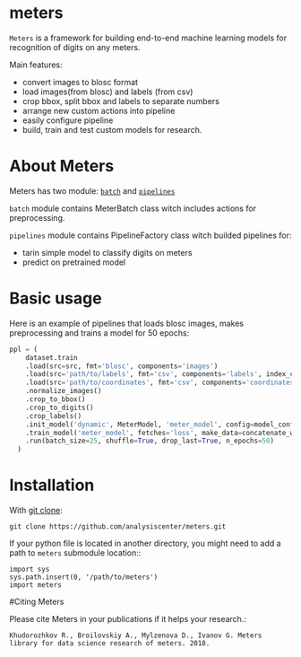 # meters

`Meters` is a framework for building end-to-end machine learning models for recognition of digits on any meters.

Main features:

* convert images to blosc format
* load images(from blosc) and labels (from csv)
* crop bbox, split bbox and labels to separate numbers
* arrange new custom actions into pipeline
* easily configure pipeline
* build, train and test custom models for research.

# About Meters

Meters has two module: [``batch``](https://github.com/analysiscenter/meters/tree/master/meters/batch) and [``pipelines``](https://github.com/analysiscenter/meters/tree/master/meters/pipelines)

``batch`` module contains MeterBatch class witch includes actions for preprocessing.

``pipelines`` module contains PipelineFactory class witch builded pipelines for:
  
  * tarin simple model to classify digits on meters
  * predict on pretrained model

# Basic usage

Here is an example of pipelines that loads blosc images, makes preprocessing and trains a model for 50 epochs:
```python
ppl = (
    dataset.train
    .load(src=src, fmt='blosc', components='images')
    .load(src='path/to/labels', fmt='csv', components='labels', index_col='file_name')
    .load(src='path/to/coordinates', fmt='csv', components='coordinates', index_col='file_name')
    .normalize_images()
    .crop_to_bbox()
    .crop_to_digits()
    .crop_labels()
    .init_model('dynamic', MeterModel, 'meter_model', config=model_config)
    .train_model('meter_model', fetches='loss', make_data=concatenate_water, save_to=V('loss'), mode='a')
    .run(batch_size=25, shuffle=True, drop_last=True, n_epochs=50)
  )
```

# Installation

With [git clone](https://git-scm.com/docs/git-clone):

    git clone https://github.com/analysiscenter/meters.git

If your python file is located in another directory, you might need to add a path to `meters` submodule location::

    import sys
    sys.path.insert(0, '/path/to/meters')
    import meters

#Citing Meters

Please cite Meters in your publications if it helps your research.:

``Khudorozhkov R., Broilovskiy A., Mylzenova D., Ivanov G. Meters library for data science research of meters. 2018.``
